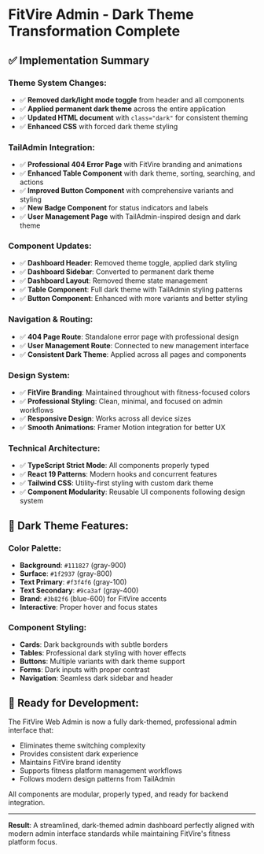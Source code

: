 # FitVire Admin - Dark Theme Transformation Complete

## ✅ **Implementation Summary**

### **Theme System Changes:**
- ✅ **Removed dark/light mode toggle** from header and all components
- ✅ **Applied permanent dark theme** across the entire application
- ✅ **Updated HTML document** with `class="dark"` for consistent theming
- ✅ **Enhanced CSS** with forced dark theme styling

### **TailAdmin Integration:**
- ✅ **Professional 404 Error Page** with FitVire branding and animations
- ✅ **Enhanced Table Component** with dark theme, sorting, searching, and actions
- ✅ **Improved Button Component** with comprehensive variants and styling
- ✅ **New Badge Component** for status indicators and labels
- ✅ **User Management Page** with TailAdmin-inspired design and dark theme

### **Component Updates:**
- ✅ **Dashboard Header**: Removed theme toggle, applied dark styling
- ✅ **Dashboard Sidebar**: Converted to permanent dark theme
- ✅ **Dashboard Layout**: Removed theme state management
- ✅ **Table Component**: Full dark theme with TailAdmin styling patterns
- ✅ **Button Component**: Enhanced with more variants and better styling

### **Navigation & Routing:**
- ✅ **404 Page Route**: Standalone error page with professional design
- ✅ **User Management Route**: Connected to new management interface
- ✅ **Consistent Dark Theme**: Applied across all pages and components

### **Design System:**
- ✅ **FitVire Branding**: Maintained throughout with fitness-focused colors
- ✅ **Professional Styling**: Clean, minimal, and focused on admin workflows
- ✅ **Responsive Design**: Works across all device sizes
- ✅ **Smooth Animations**: Framer Motion integration for better UX

### **Technical Architecture:**
- ✅ **TypeScript Strict Mode**: All components properly typed
- ✅ **React 19 Patterns**: Modern hooks and concurrent features
- ✅ **Tailwind CSS**: Utility-first styling with custom dark theme
- ✅ **Component Modularity**: Reusable UI components following design system

## 🎨 **Dark Theme Features:**

### **Color Palette:**
- **Background**: `#111827` (gray-900)
- **Surface**: `#1f2937` (gray-800) 
- **Text Primary**: `#f3f4f6` (gray-100)
- **Text Secondary**: `#9ca3af` (gray-400)
- **Brand**: `#3b82f6` (blue-600) for FitVire accents
- **Interactive**: Proper hover and focus states

### **Component Styling:**
- **Cards**: Dark backgrounds with subtle borders
- **Tables**: Professional dark styling with hover effects
- **Buttons**: Multiple variants with dark theme support
- **Forms**: Dark inputs with proper contrast
- **Navigation**: Seamless dark sidebar and header

## 🚀 **Ready for Development:**

The FitVire Web Admin is now a fully dark-themed, professional admin interface that:
- Eliminates theme switching complexity
- Provides consistent dark experience
- Maintains FitVire brand identity
- Supports fitness platform management workflows
- Follows modern design patterns from TailAdmin

All components are modular, properly typed, and ready for backend integration.

---

**Result**: A streamlined, dark-themed admin dashboard perfectly aligned with modern admin interface standards while maintaining FitVire's fitness platform focus.